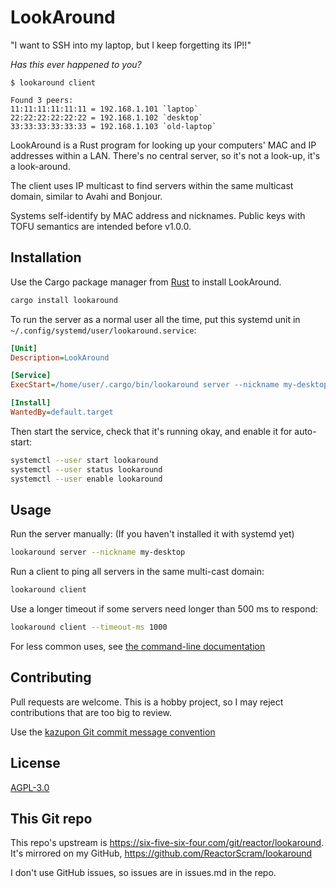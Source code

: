 # LookAround
"I want to SSH into my laptop, but I keep forgetting its IP!!"

_Has this ever happened to you?_

```text
$ lookaround client

Found 3 peers:
11:11:11:11:11:11 = 192.168.1.101 `laptop`
22:22:22:22:22:22 = 192.168.1.102 `desktop`
33:33:33:33:33:33 = 192.168.1.103 `old-laptop`
```

LookAround is a Rust program for looking up your computers' MAC and IP addresses
within a LAN. There's no central server, so it's not a look-up, it's a look-around.

The client uses IP multicast to find servers within the
same multicast domain, similar to Avahi and Bonjour.

Systems self-identify by MAC address and nicknames. Public keys with
TOFU semantics are intended before v1.0.0.

## Installation

Use the Cargo package manager from [Rust](https://rustup.rs/) to install LookAround.

```bash
cargo install lookaround
```

To run the server as a normal user all the time, 
put this systemd unit in `~/.config/systemd/user/lookaround.service`:

```ini
[Unit]
Description=LookAround

[Service]
ExecStart=/home/user/.cargo/bin/lookaround server --nickname my-desktop

[Install]
WantedBy=default.target
```

Then start the service, check that it's running okay, and enable it for
auto-start:

```bash
systemctl --user start lookaround
systemctl --user status lookaround
systemctl --user enable lookaround
```

## Usage
Run the server manually: (If you haven't installed it with systemd yet)

```bash
lookaround server --nickname my-desktop
```

Run a client to ping all servers in the same multi-cast domain:

```bash
lookaround client
```

Use a longer timeout if some servers need longer than 500 ms to respond:

```bash
lookaround client --timeout-ms 1000
```

For less common uses, see [the command-line documentation](docs/cli.md)

## Contributing
Pull requests are welcome. This is a hobby project, so I may reject 
contributions that are too big to review.

Use the [kazupon Git commit message convention](https://github.com/kazupon/git-commit-message-convention)

## License
[AGPL-3.0](https://www.gnu.org/licenses/agpl-3.0.html)

## This Git repo
This repo's upstream is https://six-five-six-four.com/git/reactor/lookaround.
It's mirrored on my GitHub, https://github.com/ReactorScram/lookaround

I don't use GitHub issues, so issues are in issues.md in the repo.
